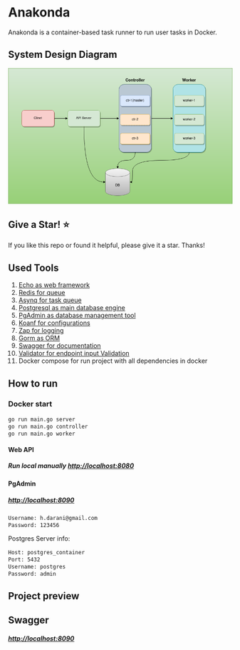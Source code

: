 # Anakonda

Anakonda is a container-based task runner to run user tasks in Docker.

## System Design Diagram

<p align="center"><img src='/docs/files/anakonda-system-design.png' alt='Anakonda System Design Diagram' /></p>

## Give a Star! :star:

If you like this repo or found it helpful, please give it a star. Thanks!

## Used Tools

1. [Echo as web framework](https://echo.labstack.com)
2. [Redis for queue](https://github.com/redis/redis)
3. [Asynq for task queue](https://github.com/hibiken/asynq)
4. [Postgresql as main database engine](https://github.com/postgres/postgres)
5. [PgAdmin as database management tool](https://github.com/pgadmin-org/pgadmin4)
6. [Koanf for configurations](https://github.com/knadh/koanf)
7. [Zap for logging](https://github.com/uber-go/zap)
8. [Gorm as ORM](https://github.com/go-gorm/gorm)
9. [Swagger for documentation](https://github.com/swaggo/swag)
10. [Validator for endpoint input Validation](https://github.com/go-playground/validator)
11. Docker compose for run project with all dependencies in docker

## How to run

### Docker start

```
go run main.go server
go run main.go controller
go run main.go worker
```

#### Web API

##### Run local manually [http://localhost:8080](http://localhost:8080)

#### PgAdmin

##### [http://localhost:8090](http://localhost:8090)

```
Username: h.darani@gmail.com
Password: 123456
```

Postgres Server info:

```
Host: postgres_container
Port: 5432
Username: postgres
Password: admin
```

## Project preview

## Swagger

##### [http://localhost:8090](http://localhost:8080/swagger/index.html)
